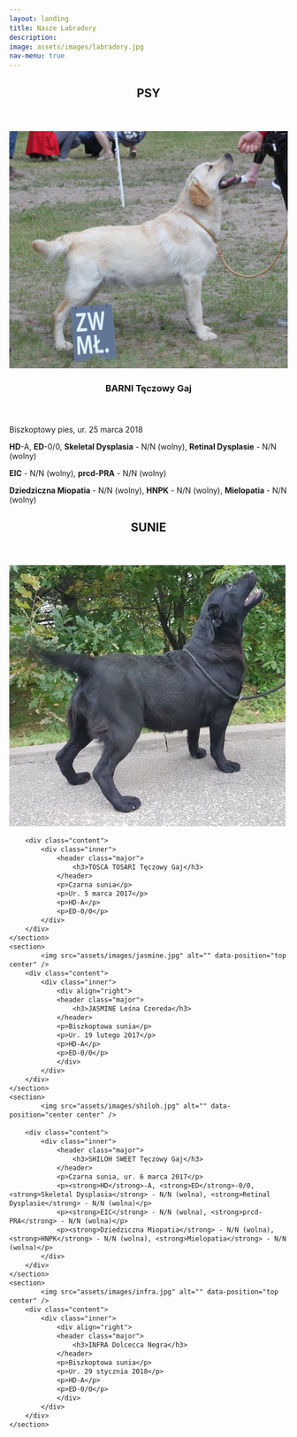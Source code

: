 ```yaml
---
layout: landing
title: Nasze Labradory
description:
image: assets/images/labradory.jpg
nav-menu: true
---
```

<!-- Main -->
<div id="main">
<!-- Two -->
<!-- Three -->
<section id="three">
	<div class="inner">
		<header class="major">
			<h2>PSY</h2>
		</header>
	</div>
</section>
<section id="two" class="spotlights">
	<section>
		<section class="image">
			<img src="assets/images/barni.jpg" alt="" data-position="center center" />
		</section>
		<div class="content">
			<div class="inner">
				<header class="major">
					<h3>BARNI Tęczowy Gaj</h3>
				</header>
				<p>Biszkoptowy pies, ur. 25 marca 2018</p>
				<p><strong>HD</strong>-A, <strong>ED</strong>-0/0, <strong>Skeletal Dysplasia</strong> - N/N (wolny), <strong>Retinal Dysplasie</strong> - N/N (wolny)</p>
				<p><strong>EIC</strong> - N/N (wolny), <strong>prcd-PRA</strong> - N/N (wolny)</p>
				<p><strong>Dziedziczna Miopatia</strong> - N/N (wolny), <strong>HNPK</strong> - N/N (wolny), <strong>Mielopatia</strong> - N/N (wolny)</p>
			</div>
		</div>
	</section>
</section>
<section id="three">
	<div class="inner">
		<header class="major">
			<h2>SUNIE</h2>
		</header>
	</div>
</section>
<section id="four" class="spotlights">
	<section>
			<img src="assets/images/tosca.jpg" alt="" data-position="center center" />

		<div class="content">
			<div class="inner">
				<header class="major">
					<h3>TOSCA TOSARI Tęczowy Gaj</h3>
				</header>
				<p>Czarna sunia</p>
				<p>Ur. 5 marca 2017</p>
				<p>HD-A</p>
				<p>ED-0/0</p>
			</div>
		</div>
	</section>
	<section>
			<img src="assets/images/jasmine.jpg" alt="" data-position="top center" />
		<div class="content">
			<div class="inner">
				<div align="right">
				<header class="major">
					<h3>JASMINE Leśna Czereda</h3>
				</header>
				<p>Biszkoptowa sunia</p>
				<p>Ur. 19 lutego 2017</p>
				<p>HD-A</p>
				<p>ED-0/0</p>
				</div>
			</div>
		</div>
	</section>
	<section>
			<img src="assets/images/shiloh.jpg" alt="" data-position="center center" />

		<div class="content">
			<div class="inner">
				<header class="major">
					<h3>SHILOH SWEET Tęczowy Gaj</h3>
				</header>
				<p>Czarna sunia, ur. 6 marca 2017</p>
				<p><strong>HD</strong>-A, <strong>ED</strong>-0/0, <strong>Skeletal Dysplasia</strong> - N/N (wolna), <strong>Retinal Dysplasie</strong> - N/N (wolna)</p>
				<p><strong>EIC</strong> - N/N (wolna), <strong>prcd-PRA</strong> - N/N (wolna)</p>
				<p><strong>Dziedziczna Miopatia</strong> - N/N (wolna), <strong>HNPK</strong> - N/N (wolna), <strong>Mielopatia</strong> - N/N (wolna)</p>
			</div>
		</div>
	</section>
	<section>
			<img src="assets/images/infra.jpg" alt="" data-position="top center" />
		<div class="content">
			<div class="inner">
				<div align="right">
				<header class="major">
					<h3>INFRA Dolcecca Negra</h3>
				</header>
				<p>Biszkoptowa sunia</p>
				<p>Ur. 29 stycznia 2018</p>
				<p>HD-A</p>
				<p>ED-0/0</p>
				</div>
			</div>
		</div>
	</section>
</section>
